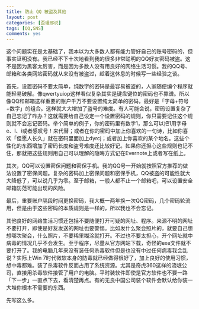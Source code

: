 ```yaml
---
title: 防止 QQ 被盗及其他
layout: post
categories: [歪理邪说]
tags: [QQ,SNS]
comments: yes
---
```


这个问题实在是太基础了，我本以为大多数人都有能力管好自己的账号密码的，但事实证明没有。我已经不下十次地看到我的很多非常聪明的QQ好友密码被盗。这不是因为黑客太厉害，而是因为多数人没有用良好的网络生活习惯。我的QQ号、邮箱和各类网站密码就从来没有被盗过，趁着这休息的时候写一些经验之谈。

首先，设置密码不要太简单，纯数字的密码是最容易被盗的，人家随便编个程序就能轻易破解。像qwertyuiop这样看似复杂其实是键盘键位的密码也不靠谱。所以像QQ和邮箱这样重要的账户千万不要设置纯太简单的密码，最好是「字母+符号+数字」的组合。这样就大大增加了盗号的难度。有人可能会说，密码设置复杂了自己忘记了咋办？这就需要给自己设定一个设置密码的规则，你只需要记住这个规则就不会忘记密码。举个简单的例子，你的密码里有数字1，那么可以把1用字母e、l、i或者感叹号！来代替；或者在你的密码中加上你喜欢的一句诗，比如你喜欢「但愿人长久」就在密码里面加上dyrcj；或者加上你喜欢的某个地名。这些个性化的东西增加了密码长度和盗号难度还比较好记。如果你还担心这些规则也记不住，那就把这些规则用自己可以理解的隐晦方式记在Evernote上或者写在纸上。

其次，QQ可以设置密保问题和密保手机。我的QQ号一开始就按照官方推荐的做法设置了密保问题。复杂的密码加上密保问题和密保手机，QQ被盗的可能性就大大降低了，可以说几乎为零。至于邮箱，一般人都不止一个邮箱吧，可以设置安全邮箱防范可能出现的风险。

最后，重要账户隔段时间更换密码，我大概一两年换一次QQ密码，几个密码轮流用，但是由于这些密码的本质规则是一样的，所以我也不会忘记。

其他良好的网络生活习惯还包括不要随便打开可疑的网址、程序。来源不明的网址不要打开，即使是好友发送的网址也要警惕。比如发什么聚会照片的，就要自己想想哪次聚会，什么照片，不要稀里糊涂就打开。不过也不要太担心，开个网址就中病毒的情况几乎不会发生。至于程序，尽量从官方网站下载，奇怪的exe文件就不要打开了。我的电脑几年来没有装任何杀毒软件但是也没有中过任何病毒我会乱说？实际上Win 7时代微软本身的防毒就已经做得很好了，加上良好的使用习惯，想中毒都难。装了杀毒软件反而占用了系统资源。尤其是奇虎360这样的流氓公司，直接用杀毒软件接管了用户的电脑。平时装软件即使是官方软件也不要一路「下一步」一直点下去，看清楚再点。有的无良中国公司装个软件会默认给你装一大堆你根本不需要的东西。

先写这么多。